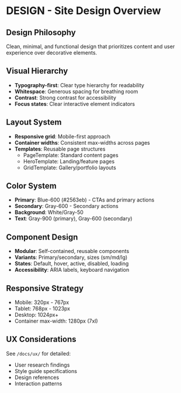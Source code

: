 # DESIGN - Site Design Overview

## Design Philosophy
Clean, minimal, and functional design that prioritizes content and user experience over decorative elements.

## Visual Hierarchy
- **Typography-first**: Clear type hierarchy for readability
- **Whitespace**: Generous spacing for breathing room
- **Contrast**: Strong contrast for accessibility
- **Focus states**: Clear interactive element indicators

## Layout System
- **Responsive grid**: Mobile-first approach
- **Container widths**: Consistent max-widths across pages
- **Templates**: Reusable page structures
  - PageTemplate: Standard content pages
  - HeroTemplate: Landing/feature pages
  - GridTemplate: Gallery/portfolio layouts

## Color System
- **Primary**: Blue-600 (#2563eb) - CTAs and primary actions
- **Secondary**: Gray-600 - Secondary actions
- **Background**: White/Gray-50
- **Text**: Gray-900 (primary), Gray-600 (secondary)

## Component Design
- **Modular**: Self-contained, reusable components
- **Variants**: Primary/secondary, sizes (sm/md/lg)
- **States**: Default, hover, active, disabled, loading
- **Accessibility**: ARIA labels, keyboard navigation

## Responsive Strategy
- Mobile: 320px - 767px
- Tablet: 768px - 1023px
- Desktop: 1024px+
- Container max-width: 1280px (7xl)

## UX Considerations
See `/docs/ux/` for detailed:
- User research findings
- Style guide specifications
- Design references
- Interaction patterns